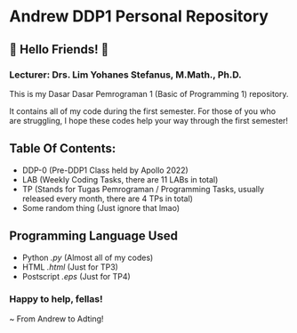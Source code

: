 # Andrew DDP1 Personal Repository

## 👋 Hello Friends! 👋

### Lecturer: Drs. Lim Yohanes Stefanus, M.Math., Ph.D.

This is my Dasar Dasar Pemrograman 1 (Basic of Programming 1) repository. 

It contains all of my code during the first semester. For those of you who are struggling, I hope these codes help your way through the first semester!

## Table Of Contents:
* DDP-0 (Pre-DDP1 Class held by Apollo 2022)
* LAB (Weekly Coding Tasks, there are 11 LABs in total)
* TP (Stands for Tugas Pemrograman / Programming Tasks, usually released every month, there are 4 TPs in total)
* Some random thing (Just ignore that lmao)

## Programming Language Used
* Python _.py_ (Almost all of my codes)
* HTML _.html_ (Just for TP3)
* Postscript _.eps_ (Just for TP4)

### Happy to help, fellas!

~ From Andrew to Adting!
